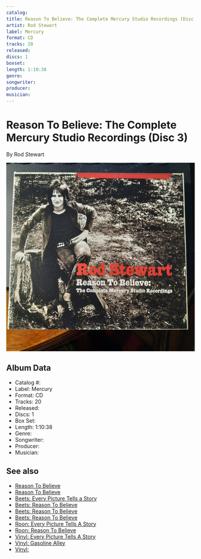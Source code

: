 ```yaml
---
catalog: 
title: Reason To Believe: The Complete Mercury Studio Recordings (Disc 3)
artist: Rod Stewart
label: Mercury
format: CD
tracks: 20
released: 
discs: 1
boxset: 
length: 1:10:38
genre: 
songwriter: 
producer: 
musician: 
---
```


# Reason To Believe: The Complete Mercury Studio Recordings (Disc 3)

By Rod Stewart

![](../../assets/cdcovers/Rod_Stewart-Reason_To_Believe.png)

## Album Data

- Catalog #: 
- Label: Mercury
- Format: CD
- Tracks: 20
- Released: 
- Discs: 1
- Box Set: 
- Length: 1:10:38
- Genre: 
- Songwriter: 
- Producer: 
- Musician: 


## See also

- [Reason To Believe](Reason_To_Believe-_The_Complete_Mercury_Studio_Recordings_Disc_1.md)
- [Reason To Believe](Reason_To_Believe-_The_Complete_Mercury_Studio_Recordings_Disc_2.md)
- [Beets: Every Picture Tells a Story](../../Beets/Rod_Stewart/Every_Picture_Tells_a_Story.md)
- [Beets: Reason To Believe](../../Beets/Rod_Stewart/Reason_To_Believe_2_3.md)
- [Beets: Reason To Believe](../../Beets/Rod_Stewart/Reason_To_Believe_2.md)
- [Beets: Reason To Believe](../../Beets/Rod_Stewart/Reason_To_Believe.md)
- [Roon: Every Picture Tells A Story](../../Roon/Rod_Stewart/Every_Picture_Tells_A_Story.md)
- [Roon: Reason To Believe](../../Roon/Rod_Stewart/Reason_To_Believe-_The_Complete_Mercury_Recordings.md)
- [Vinyl: Every Picture Tells A Story](../../Vinyl/Rod_Stewart/Every_Picture_Tells_A_Story.md)
- [Vinyl: Gasoline Alley](../../Vinyl/Rod_Stewart/Gasoline_Alley.md)
- [Vinyl: ](../../Vinyl/Rod_Stewart/Rod_Stewart.md)
